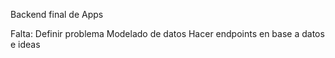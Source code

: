 Backend final de Apps

Falta: 
    Definir problema
    Modelado de datos
    Hacer endpoints en base a datos e ideas